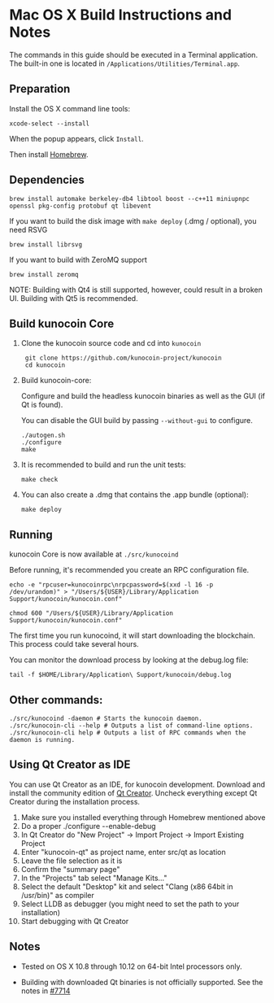 Mac OS X Build Instructions and Notes
====================================
The commands in this guide should be executed in a Terminal application.
The built-in one is located in `/Applications/Utilities/Terminal.app`.

Preparation
-----------
Install the OS X command line tools:

`xcode-select --install`

When the popup appears, click `Install`.

Then install [Homebrew](https://brew.sh).

Dependencies
----------------------

    brew install automake berkeley-db4 libtool boost --c++11 miniupnpc openssl pkg-config protobuf qt libevent

If you want to build the disk image with `make deploy` (.dmg / optional), you need RSVG

    brew install librsvg

If you want to build with ZeroMQ support
    
    brew install zeromq

NOTE: Building with Qt4 is still supported, however, could result in a broken UI. Building with Qt5 is recommended.

Build kunocoin Core
------------------------

1. Clone the kunocoin source code and cd into `kunocoin`

        git clone https://github.com/kunocoin-project/kunocoin
        cd kunocoin

2.  Build kunocoin-core:

    Configure and build the headless kunocoin binaries as well as the GUI (if Qt is found).

    You can disable the GUI build by passing `--without-gui` to configure.

        ./autogen.sh
        ./configure
        make

3.  It is recommended to build and run the unit tests:

        make check

4.  You can also create a .dmg that contains the .app bundle (optional):

        make deploy

Running
-------

kunocoin Core is now available at `./src/kunocoind`

Before running, it's recommended you create an RPC configuration file.

    echo -e "rpcuser=kunocoinrpc\nrpcpassword=$(xxd -l 16 -p /dev/urandom)" > "/Users/${USER}/Library/Application Support/kunocoin/kunocoin.conf"

    chmod 600 "/Users/${USER}/Library/Application Support/kunocoin/kunocoin.conf"

The first time you run kunocoind, it will start downloading the blockchain. This process could take several hours.

You can monitor the download process by looking at the debug.log file:

    tail -f $HOME/Library/Application\ Support/kunocoin/debug.log

Other commands:
-------

    ./src/kunocoind -daemon # Starts the kunocoin daemon.
    ./src/kunocoin-cli --help # Outputs a list of command-line options.
    ./src/kunocoin-cli help # Outputs a list of RPC commands when the daemon is running.

Using Qt Creator as IDE
------------------------
You can use Qt Creator as an IDE, for kunocoin development.
Download and install the community edition of [Qt Creator](https://www.qt.io/download/).
Uncheck everything except Qt Creator during the installation process.

1. Make sure you installed everything through Homebrew mentioned above
2. Do a proper ./configure --enable-debug
3. In Qt Creator do "New Project" -> Import Project -> Import Existing Project
4. Enter "kunocoin-qt" as project name, enter src/qt as location
5. Leave the file selection as it is
6. Confirm the "summary page"
7. In the "Projects" tab select "Manage Kits..."
8. Select the default "Desktop" kit and select "Clang (x86 64bit in /usr/bin)" as compiler
9. Select LLDB as debugger (you might need to set the path to your installation)
10. Start debugging with Qt Creator

Notes
-----

* Tested on OS X 10.8 through 10.12 on 64-bit Intel processors only.

* Building with downloaded Qt binaries is not officially supported. See the notes in [#7714](https://github.com/bitcoin/bitcoin/issues/7714)
